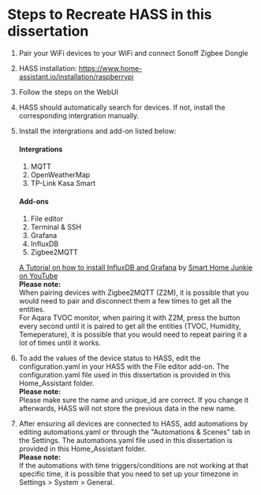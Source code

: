 # Steps to Recreate HASS in this dissertation
1. Pair your WiFi devices to your WiFi and connect Sonoff Zigbee Dongle
2. HASS installation: https://www.home-assistant.io/installation/raspberrypi
3. Follow the steps on the WebUI
4. HASS should automatically search for devices. If not, install the corresponding intergration manually.
5. Install the intergrations and add-on listed below:
    #### Intergrations
    1. MQTT
    2. OpenWeatherMap
    3. TP-Link Kasa Smart
    #### Add-ons
    1. File editor
    2. Terminal & SSH
    3. Grafana
    4. InfluxDB
    5. Zigbee2MQTT 
 
    [A Tutorial on how to install InfluxDB and Grafana](https://www.youtube.com/watch?v=rXF-LycbjoA) by [Smart Home Junkie on YouTube](https://www.youtube.com/c/SmartHomeJunkie)  
    **Please note:**  
    When pairing devices with Zigbee2MQTT (Z2M), it is possible that you would need to pair and disconnect them a few times to get all the entities.   
    For Aqara TVOC monitor, when pairing it with Z2M, press the button every second until it is paired to get all the entities (TVOC, Humidity, Temeperature), it is possible that you would need to repeat pairing it a lot of times until it works. 
   
7. To add the values of the device status to HASS, edit the configuration.yaml in your HASS with the File editor add-on. The configuration.yaml file used in this dissertation is provided in this Home_Assistant folder.  
   **Please note:**  
   Please make sure the name and unique_id are correct. If you change it afterwards, HASS will not store the previous data in the new name.
8. After ensuring all devices are connected to HASS, add automations by editing automations.yaml or through the "Automations & Scenes" tab in the Settings. The automations.yaml file used in this dissertation is provided in this Home_Assistant folder.  
   **Please note:**  
   If the automations with time triggers/conditions are not working at that specific time, it is possible that you need to set up your timezone in Settings > System > General.
